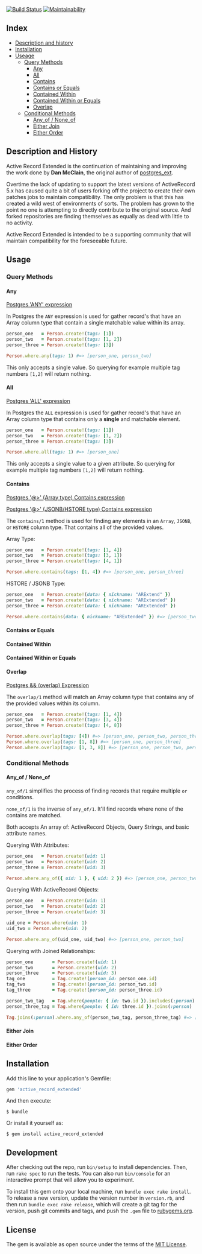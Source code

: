 [![Build Status](https://travis-ci.com/GeorgeKaraszi/ActiveRecordExtended.svg?branch=master)](https://travis-ci.com/GeorgeKaraszi/ActiveRecordExtended) [![Maintainability](https://api.codeclimate.com/v1/badges/98ecffc0239417098cbc/maintainability)](https://codeclimate.com/github/GeorgeKaraszi/active_record_extended/maintainability)

## Index
- [Description and history](#description-and-history)
- [Installation](#installation)
- [Useage](#usage)
  - [Query Methods](#query-methods)
    - [Any](#any)
    - [All](#all)
    - [Contains](#contains)
    - [Contains or Equals](#contains-or-equals)
    - [Contained Within](#contained-within)
    - [Contained Within or Equals](#contained-within-or-equals)
    - [Overlap](#overlap)
  - [Conditional Methods](#conditional-methods)
    - [Any_of / None_of](#any_of--none_of)
    - [Either Join](#either-join)
    - [Either Order](#either-order)

## Description and History

Active Record Extended is the continuation of maintaining and improving the work done by **Dan McClain**, the original author of [postgres_ext](https://github.com/DavyJonesLocker/postgres_ext).

Overtime the lack of updating to support the latest versions of ActiveRecord 5.x has caused quite a bit of users forking off the project to create their own patches jobs to maintain compatibility. 
The only problem is that this has created a wild west of environments of sorts. The problem has grown to the point no one is attempting to directly contribute to the original source. And forked repositories are finding themselves as equally as dead with little to no activity.

Active Record Extended is intended to be a supporting community that will maintain compatibility for the foreseeable future.


## Usage

### Query Methods

#### Any
[Postgres 'ANY' expression](https://www.postgresql.org/docs/10/static/functions-comparisons.html#id-1.5.8.28.16)

In Postgres the `ANY` expression is used for gather record's that have an Array column type that contain a single matchable value within its array. 

```ruby
person_one   = Person.create!(tags: [1])
person_two   = Person.create!(tags: [1, 2])
person_three = Person.create!(tags: [3])

Person.where.any(tags: 1) #=> [person_one, person_two] 

```

This only accepts a single value. So querying for example multiple tag numbers `[1,2]` will return nothing.


#### All
[Postgres 'ALL' expression](https://www.postgresql.org/docs/10/static/functions-comparisons.html#id-1.5.8.28.17)

In Postgres the `ALL` expression is used for gather record's that have an Array column type that contains only a **single** and matchable element. 

```ruby
person_one   = Person.create!(tags: [1])
person_two   = Person.create!(tags: [1, 2])
person_three = Person.create!(tags: [3])

Person.where.all(tags: 1) #=> [person_one] 

```

This only accepts a single value to a given attribute. So querying for example multiple tag numbers `[1,2]` will return nothing.

#### Contains
[Postgres '@>' (Array type) Contains expression](https://www.postgresql.org/docs/10/static/functions-array.html)

[Postgres '@>' (JSONB/HSTORE type) Contains expression](https://www.postgresql.org/docs/10/static/functions-json.html#FUNCTIONS-JSONB-OP-TABLE)


The `contains/1` method is used for finding any elements in an `Array`, `JSONB`, or `HSTORE` column type. 
That contains all of the provided values.

Array Type:
```ruby
person_one   = Person.create!(tags: [1, 4])
person_two   = Person.create!(tags: [3, 1])
person_three = Person.create!(tags: [4, 1])

Person.where.contains(tags: [1, 4]) #=> [person_one, person_three]
```

HSTORE / JSONB Type:
```ruby
person_one   = Person.create!(data: { nickname: "ARExtend" })
person_two   = Person.create!(data: { nickname: "ARExtended" })
person_three = Person.create!(data: { nickname: "ARExtended" })

Person.where.contains(data: { nickname: "ARExtended" }) #=> [person_two, person_three]
```

#### Contains or Equals
#### Contained Within
#### Contained Within or Equals
#### Overlap
[Postgres && (overlap) Expression](https://www.postgresql.org/docs/10/static/functions-array.html)

The `overlap/1` method will match an Array column type that contains any of the provided values within its column.

```ruby
person_one   = Person.create!(tags: [1, 4])
person_two   = Person.create!(tags: [3, 4])
person_three = Person.create!(tags: [4, 8])

Person.where.overlap(tags: [4]) #=> [person_one, person_two, person_three]
Person.where.overlap(tags: [1, 8]) #=> [person_one, person_three]
Person.where.overlap(tags: [1, 3, 8]) #=> [person_one, person_two, person_three]

```


### Conditional Methods
#### Any_of / None_of
 `any_of/1` simplifies the process of finding records that require multiple `or` conditions.
 
 `none_of/1` is the inverse of `any_of/1`. It'll find records where none of the contains are matched.
 
 Both accepts An array of: ActiveRecord Objects, Query Strings, and basic attribute names.
 
 Querying With Attributes:
 ```ruby
person_one   = Person.create!(uid: 1)
person_two   = Person.create!(uid: 2)
person_three = Person.create!(uid: 3)

Person.where.any_of({ uid: 1 }, { uid: 2 }) #=> [person_one, person_two]
```

Querying With ActiveRecord Objects:
```ruby
person_one   = Person.create!(uid: 1)
person_two   = Person.create!(uid: 2)
person_three = Person.create!(uid: 3)

uid_one = Person.where(uid: 1)
uid_two = Person.where(uid: 2)

Person.where.any_of(uid_one, uid_two) #=> [person_one, person_two]
```

Querying with Joined Relationships:
```ruby
person_one       = Person.create!(uid: 1)
person_two       = Person.create!(uid: 2)
person_three     = Person.create!(uid: 3)
tag_one          = Tag.create!(person_id: person_one.id)
tag_two          = Tag.create!(person_id: person_two.id)
tag_three        = Tag.create!(person_id: person_three.id)

person_two_tag   = Tag.where(people: { id: two.id }).includes(:person)
person_three_tag = Tag.where(people: { id: three.id }).joins(:person)

Tag.joins(:person).where.any_of(person_two_tag, person_three_tag) #=> [tag_two, tag_three] (with person table joined)
```

#### Either Join
#### Either Order

## Installation

Add this line to your application's Gemfile:

```ruby
gem 'active_record_extended'
```

And then execute:

    $ bundle

Or install it yourself as:

    $ gem install active_record_extended


## Development

After checking out the repo, run `bin/setup` to install dependencies. Then, run `rake spec` to run the tests. You can also run `bin/console` for an interactive prompt that will allow you to experiment.

To install this gem onto your local machine, run `bundle exec rake install`. To release a new version, update the version number in `version.rb`, and then run `bundle exec rake release`, which will create a git tag for the version, push git commits and tags, and push the `.gem` file to [rubygems.org](https://rubygems.org).


## License

The gem is available as open source under the terms of the [MIT License](https://opensource.org/licenses/MIT).
